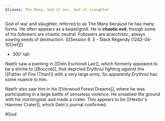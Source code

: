 ```yaml
---
Aliases: The Many, God of war, God of slaughter
---
```

God of war and slaughter, referred to as The Many because he has many forms.  He often appears as a beast/gnoll.  He is **chaotic evil**, though some of his followers are chaotic neutral.  Followers are anarchistic, always sowing seeds of destruction. ([[Session 8 .5 - Slack Regendy (1242-04-10)|ref]])

- 300' tall

Naefir saw a painting in [[Deln Eschondi Lair]], which formerly appeared to be a shrine to [[Boccob]], that depicted Erythnul fighting against the [[Father of Fire (Titan)]] with a very large army.  So apparently Erythnul has some nuance to him.

Naefir also saw him in his [[Verwood Forest Dreams]], where he was participating in a large battle of senseless violence.  He smashed the ground with his morningstar and made a crater.  This appears to be [[Hextor's Hammer Crater]], which Deln's journal confirmed.

#God 